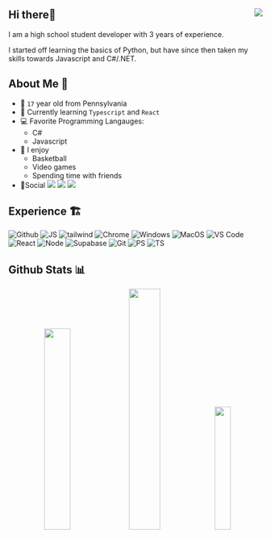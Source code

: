 <h2>Hi there👋 <img align="right" src="https://komarev.com/ghpvc/?username=patrickmelan&style=for-the-badge&color=blue"></img></h2>


I am a high school student developer with 3 years of experience.

I started off learning the basics of Python, but have since then taken my skills towards Javascript and C#/.NET. 

<h2>About Me 🤵</h2>

- 🧑 `17` year old from Pennsylvania
- 📖 Currently learning `Typescript` and  `React`
- 💻 Favorite Programming Langauges:
    - C#
    - Javascript
- 🥇 I enjoy
    - Basketball
    - Video games
    - Spending time with friends
- 📱Social
        <link href="https://www.instagram.com/patr1ckmelan/"><img src="https://img.shields.io/badge/Instagram-lightgray?style=for-the-badge&logo=instagram"></img><link>
        <link href="https://twitter.com/patrickmelann"><img src="https://img.shields.io/badge/Twitter/X-black?style=for-the-badge&logo=x"></img><link>
        <link href="https://twitter.com/patrickmelann"><img src="https://img.shields.io/badge/Linkedin-blue?style=for-the-badge&logo=linkedin"></img><link>
        
<h2>Experience 🏗️</h2>

![Github](https://img.shields.io/badge/Github-grey?style=for-the-badge&logo=Github&logoColor=white) ![JS](https://img.shields.io/badge/Javascript-black?style=for-the-badge&logo=Javascript&logoColor=yello) ![tailwind](https://img.shields.io/badge/Tailwindcss-yellow?style=for-the-badge&logo=tailwindcss&logoColor=blu)  ![Chrome](https://img.shields.io/badge/Chrome-red?style=for-the-badge&logo=googlechrome&logoColor=white) ![Windows](https://img.shields.io/badge/Windows-green?style=for-the-badge&logo=Windows&logoColor=white) ![MacOS](https://img.shields.io/badge/Mac%20OS-purple?style=for-the-badge&logo=Apple&logoColor=white) ![VS Code](https://img.shields.io/badge/VS%20Code-blue?style=for-the-badge&logo=VisualStudioCode&logoColor=white) ![React](https://img.shields.io/badge/React-lightblue?style=for-the-badge&logo=React&logoColor=blue) ![Node](https://img.shields.io/badge/node.js-gree?style=for-the-badge&logo=Node.js&logoColor=black) ![Supabase](https://img.shields.io/badge/Supabase-black?style=for-the-badge&logo=supabase&logoColor=mint)  ![Git](https://img.shields.io/badge/GIT-orange?style=for-the-badge&logo=Git&logoColor=white)  ![PS](https://img.shields.io/badge/Powershell-blue?style=for-the-badge&logo=powershell&logoColor=white)  ![TS](https://img.shields.io/badge/Typescript-blue?style=for-the-badge&logo=typescript&logoColor=white)

<h2>Github Stats 📊</h2>
<p align="center">
  <img src="https://github-readme-stats.vercel.app/api?username=patrickmelan&theme=github_dark&hide_border=true&include_all_commits=false&count_private=true" width="32%">
  <img src="https://github-readme-streak-stats.herokuapp.com/?user=patrickmelan&theme=github_dark&hide_border=true" width="35%">
  <img src="https://github-readme-stats.vercel.app/api/top-langs/?username=patrickmelan&theme=github_dark&hide_border=true&include_all_commits=true&count_private=true&layout=compact" width="25%">
</p>
